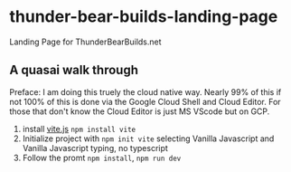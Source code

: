 # thunder-bear-builds-landing-page
Landing Page for ThunderBearBuilds.net

## A quasai walk through

Preface:  I am doing this truely the cloud native way.  Nearly 99% of this if not 100% of this is done via the Google Cloud Shell and Cloud Editor.  For those that don't know the Cloud Editor is just MS VScode but on GCP.

1. install [vite.js](https://vitejs.dev/) `npm install vite`
2. Initialize project with `npm init vite` selecting Vanilla Javascript and Vanilla Javascript typing, no typescript
3. Follow the promt `npm install`, `npm run dev`